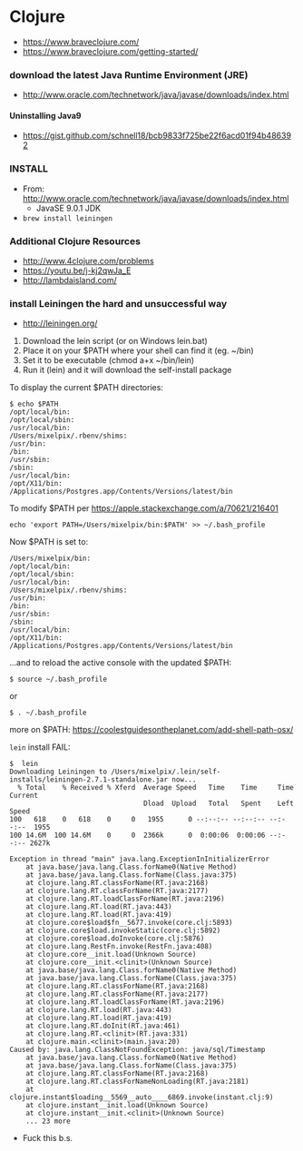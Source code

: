 # Clojure

- https://www.braveclojure.com/
- https://www.braveclojure.com/getting-started/

### download the latest Java Runtime Environment (JRE)
- http://www.oracle.com/technetwork/java/javase/downloads/index.html
#### Uninstalling Java9
- https://gist.github.com/schnell18/bcb9833f725be22f6acd01f94b486392

### INSTALL
- From: http://www.oracle.com/technetwork/java/javase/downloads/index.html
  * JavaSE 9.0.1 JDK
- `brew install leiningen`

### Additional Clojure Resources
- http://www.4clojure.com/problems
- https://youtu.be/j-kj2qwJa_E
- http://lambdaisland.com/


### install Leiningen the hard and unsuccessful way
- http://leiningen.org/
1. Download the lein script (or on Windows lein.bat)
2. Place it on your $PATH where your shell can find it (eg. ~/bin)
3. Set it to be executable (chmod a+x ~/bin/lein)
4. Run it (lein) and it will download the self-install package

To display the current $PATH directories:
```console
$ echo $PATH
/opt/local/bin:
/opt/local/sbin:
/usr/local/bin:
/Users/mixelpix/.rbenv/shims:
/usr/bin:
/bin:
/usr/sbin:
/sbin:
/usr/local/bin:
/opt/X11/bin:
/Applications/Postgres.app/Contents/Versions/latest/bin
```

To modify $PATH per https://apple.stackexchange.com/a/70621/216401
```console
echo 'export PATH=/Users/mixelpix/bin:$PATH' >> ~/.bash_profile
```

Now $PATH is set to:
```console
/Users/mixelpix/bin:
/opt/local/bin:
/opt/local/sbin:
/usr/local/bin:
/Users/mixelpix/.rbenv/shims:
/usr/bin:
/bin:
/usr/sbin:
/sbin:
/usr/local/bin:
/opt/X11/bin:
/Applications/Postgres.app/Contents/Versions/latest/bin
```

...and to reload the active console with the updated $PATH:
```console
$ source ~/.bash_profile
```
or
```console
$ . ~/.bash_profile
```

more on $PATH: https://coolestguidesontheplanet.com/add-shell-path-osx/


`lein` install FAIL:
```console
$  lein
Downloading Leiningen to /Users/mixelpix/.lein/self-installs/leiningen-2.7.1-standalone.jar now...
  % Total    % Received % Xferd  Average Speed   Time    Time     Time  Current
                                 Dload  Upload   Total   Spent    Left  Speed
100   618    0   618    0     0   1955      0 --:--:-- --:--:-- --:--:--  1955
100 14.6M  100 14.6M    0     0  2366k      0  0:00:06  0:00:06 --:--:-- 2627k

Exception in thread "main" java.lang.ExceptionInInitializerError
	at java.base/java.lang.Class.forName0(Native Method)
	at java.base/java.lang.Class.forName(Class.java:375)
	at clojure.lang.RT.classForName(RT.java:2168)
	at clojure.lang.RT.classForName(RT.java:2177)
	at clojure.lang.RT.loadClassForName(RT.java:2196)
	at clojure.lang.RT.load(RT.java:443)
	at clojure.lang.RT.load(RT.java:419)
	at clojure.core$load$fn__5677.invoke(core.clj:5893)
	at clojure.core$load.invokeStatic(core.clj:5892)
	at clojure.core$load.doInvoke(core.clj:5876)
	at clojure.lang.RestFn.invoke(RestFn.java:408)
	at clojure.core__init.load(Unknown Source)
	at clojure.core__init.<clinit>(Unknown Source)
	at java.base/java.lang.Class.forName0(Native Method)
	at java.base/java.lang.Class.forName(Class.java:375)
	at clojure.lang.RT.classForName(RT.java:2168)
	at clojure.lang.RT.classForName(RT.java:2177)
	at clojure.lang.RT.loadClassForName(RT.java:2196)
	at clojure.lang.RT.load(RT.java:443)
	at clojure.lang.RT.load(RT.java:419)
	at clojure.lang.RT.doInit(RT.java:461)
	at clojure.lang.RT.<clinit>(RT.java:331)
	at clojure.main.<clinit>(main.java:20)
Caused by: java.lang.ClassNotFoundException: java/sql/Timestamp
	at java.base/java.lang.Class.forName0(Native Method)
	at java.base/java.lang.Class.forName(Class.java:375)
	at clojure.lang.RT.classForName(RT.java:2168)
	at clojure.lang.RT.classForNameNonLoading(RT.java:2181)
	at clojure.instant$loading__5569__auto____6869.invoke(instant.clj:9)
	at clojure.instant__init.load(Unknown Source)
	at clojure.instant__init.<clinit>(Unknown Source)
	... 23 more
```

- Fuck this b.s.
